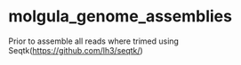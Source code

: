 molgula_genome_assemblies
=========================

Prior to assemble all reads where trimed using Seqtk(https://github.com/lh3/seqtk/)  